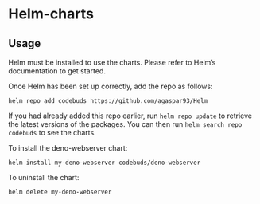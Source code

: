 # Helm-charts
## Usage

Helm must be installed to use the charts. Please refer to Helm’s documentation to get started.

Once Helm has been set up correctly, add the repo as follows:

```
helm repo add codebuds https://github.com/agaspar93/Helm
```

If you had already added this repo earlier, run `helm repo update` to retrieve the latest versions of the packages. You can then run `helm search repo codebuds` to see the charts.

To install the deno-webserver chart:

```
helm install my-deno-webserver codebuds/deno-webserver
```

To uninstall the chart:

```
helm delete my-deno-webserver 
```
